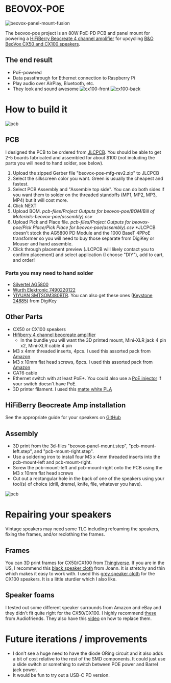 # BEOVOX-POE

![beovox-panel-mount-fusion](https://github.com/hornej/beovox-poe/blob/main/images/beovox-panel-mount-fusion.png?raw=true)

The beovox-poe project is an 80W PoE-PD PCB and panel mount for powering a [HiFiBerry Beocreate 4 channel amplifier](https://www.hifiberry.com/shop/boards/beocreate-4-channel-amplifier/) for upcycling [B&O BeoVox CX50 and CX100 speakers](https://beoworld.org/prod_details.asp?pid=482).

## The end result
- PoE-powered
- Data passthrough for Ethernet connection to Raspberry Pi
- Play audio over AirPlay, Bluetooth, etc.
- They look and sound awesome
![cx100-front](https://github.com/hornej/beovox-poe/blob/main/images/front.jpeg?raw=true)
![cx100-back](https://github.com/hornej/beovox-poe/blob/main/images/back.jpeg?raw=true)

# How to build it
![pcb](https://github.com/hornej/beovox-poe/blob/main/images/pcb.png?raw=true)
## PCB
I designed the PCB to be ordered from [JLCPCB](https://jlcpcb.com/). You should be able to get 2-5 boards fabricated and assembled for about $100 (not including the parts you will need to hand solder, see below). 
1. Upload the zipped Gerber file "beovox-poe-mfg-rev2.zip" to JLCPCB
2. Select the silkscreen color you want. Green is usually the cheapest and fastest.
3. Select PCB Assembly and "Assemble top side". You can do both sides if you want them to solder on the threaded standoffs (MP1, MP2, MP3, MP4) but it will cost more. 
4. Click NEXT
5. Upload BOM. *pcb-files/Project Outputs for beovox-poe/BOM/Bill of Materials-beovox-poe(assembly).csv*
6. Upload Pick and Place file. *pcb-files/Project Outputs for beovox-poe/Pick Place/Pick Place for beovox-poe(assembly).csv*
*JLCPCB doesn't stock the AG5800 PD Module and the 1000 BaseT 4PPoE transformer so you will need to buy those separate from DigiKey or Mouser and hand assemble. 
7. Click through placement preview (JLCPCB will likely contact you to confirm placement) and select application (I choose "DIY"), add to cart, and order!

### Parts you may need to hand solder
- [Silvertel AG5800](https://www.digikey.com/en/products/detail/silvertel/AG5800/21187212)
- [Wurth Elektronic 7490220122](https://www.digikey.com/en/products/detail/w%C3%BCrth-elektronik/7490220122/6236330?s=N4IgTCBcDaIOwBYCcAGMYUEZ0gLoF8g)
- [YIYUAN SMTSOM380BTR](https://www.lcsc.com/product-detail/SMD-round-nut_YIYUAN-SMTSOM380BTR_C5301772.html). You can also get these ones ([Keystone 24885](https://www.digikey.com/en/products/detail/keystone-electronics/24885/9921825)) from DigiKey 

## Other Parts
- CX50 or CX100 speakers
- [Hifiberry 4 channel beocreate amplifier](https://www.hifiberry.com/shop/bundles/beocreate-bundle/)
    - In the bundle you will want the 3D printed mount, Mini-XLR jack 4 pin x2, Mini-XLR cable 4 pin
- M3 x 4mm threaded inserts, 4pcs. I used this assorted pack from [Amazon](https://a.co/d/7iqzvGJ)
- M3 x 10mm flat head screws, 6pcs. I used this assorted pack from [Amazon](https://a.co/d/8P6GyeA)
- CAT6 cable
- Ethernet switch with at least PoE+. You could also use a [PoE injector](https://www.lcsc.com/product-detail/Ethernet-Modules_span-style-background-color-ff0-Winchen-span-WC-PSE90B01_C2848011.html) if your switch doesn't have PoE. 
- 3D printer filament. I used this [matte white PLA](https://a.co/d/eN3NyxM)

## HiFiBerry Beocreate Amp installation
See the appropriate guide for your speakers on [GitHub](https://github.com/bang-olufsen/create/tree/master/Guides)

## Assembly
- 3D print from the 3d-files "beovox-panel-mount.step", "pcb-mount-left.step", and "pcb-mount-right.step". 
- Use a soldering iron to install four M3 x 4mm threaded inserts into the pcb-mount-left and pcb-mount-right.
- Screw the pcb-mount-left and pcb-mount-right onto the PCB using the M3 x 10mm flat head screws
- Cut out a rectangular hole in the back of one of the speakers using your tool(s) of choice (drill, dremel, knife, file, whatever you have).


![pcb](https://github.com/hornej/beovox-poe/blob/main/images/internals.jpeg?raw=true)

# Repairing your speakers
Vintage speakers may need some TLC including refoaming the speakers, fixing the frames, and/or reclothing the frames. 
## Frames
You can 3D print frames for CX50/CX100 from [Thingiverse](https://www.thingiverse.com/thing:365459). 
If you are in the US, I recommend this [black speaker cloth](https://www.joann.com/utility-fabric-black-speaker-cloth/3514023.html) from Joann. It is stretchy and thin which makes it easy to work with. I used this [grey speaker cloth](https://www.parts-express.com/Speaker-Grill-Cloth-Gray-Yard-70-Wide-260-337?quantity=1&custcol1=Speaker%20Grill%20Cloth%20Gray%20Yard%2070%22%20Wide&custcol_ava_item=260-337&custcol_ava_incomeaccount=General&custcol_ava_upccode=844632040153&custcol_ava_pickup=F&custcol_disableshopping=F&undefined=16.99) for the CX100 speakers. It is a little sturdier which I also like.  
## Speaker foams
I tested out some different speaker surrounds from Amazon and eBay and they didn't fit quite right for the CX50/CX100. I highly recommend [these](https://www.repairyourspeakers.com/en/surrounds-by-size/2-4-inch/4-af-86b-rubber-surround-for-repair-speaker/a-2640-10000068) from Audiofriends. They also have this [video](https://youtu.be/A_NZoNgs02c?si=07Pem7QP0-d5mRjE) on how to replace them. 

# Future iterations / improvements
- I don't see a huge need to have the diode ORing circuit and it also adds a bit of cost relative to the rest of the SMD components. It could just use a slide switch or something to switch between POE power and Barrel jack power. 
- It would be fun to try out a USB-C PD version. 